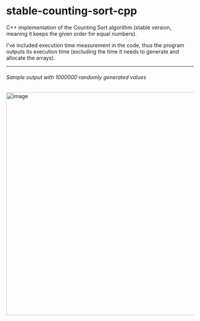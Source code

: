 # stable-counting-sort-cpp
C++ implementation of the Counting Sort algorithm (stable version, meaning it keeps the given order for equal numbers).

I've included execution time measurement in the code, thus the program outputs its execution time (excluding the time it needs to generate and allocate the arrays).

  
  
-----
###### Sample output with 1000000 randomly generated values
<img width="600" alt="image" src="https://user-images.githubusercontent.com/61376940/159771727-b1cb84dd-ab1e-4ca9-9ab7-f146a1f03983.png">
